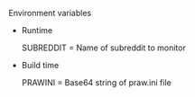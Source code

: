 Environment variables

- Runtime
    
    
    SUBREDDIT = Name of subreddit to monitor
    
- Build time
    
    
    PRAWINI = Base64 string of praw.ini file